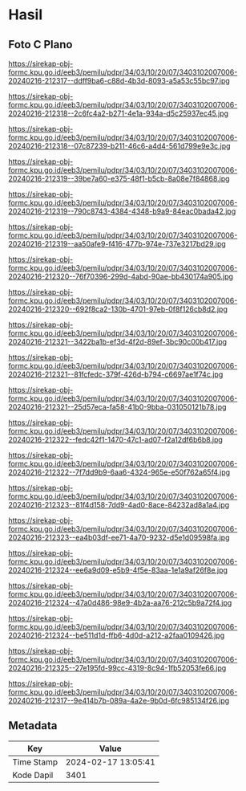 # Hasil

## Foto C Plano

https://sirekap-obj-formc.kpu.go.id/eeb3/pemilu/pdpr/34/03/10/20/07/3403102007006-20240216-212317--ddff9ba6-c88d-4b3d-8093-a5a53c55bc97.jpg

https://sirekap-obj-formc.kpu.go.id/eeb3/pemilu/pdpr/34/03/10/20/07/3403102007006-20240216-212318--2c6fc4a2-b271-4e1a-934a-d5c25937ec45.jpg

https://sirekap-obj-formc.kpu.go.id/eeb3/pemilu/pdpr/34/03/10/20/07/3403102007006-20240216-212318--07c87239-b211-46c6-a4d4-561d799e9e3c.jpg

https://sirekap-obj-formc.kpu.go.id/eeb3/pemilu/pdpr/34/03/10/20/07/3403102007006-20240216-212319--39be7a60-e375-48f1-b5cb-8a08e7f84868.jpg

https://sirekap-obj-formc.kpu.go.id/eeb3/pemilu/pdpr/34/03/10/20/07/3403102007006-20240216-212319--790c8743-4384-4348-b9a9-84eac0bada42.jpg

https://sirekap-obj-formc.kpu.go.id/eeb3/pemilu/pdpr/34/03/10/20/07/3403102007006-20240216-212319--aa50afe9-f416-477b-974e-737e3217bd29.jpg

https://sirekap-obj-formc.kpu.go.id/eeb3/pemilu/pdpr/34/03/10/20/07/3403102007006-20240216-212320--76f70396-299d-4abd-90ae-bb430174a905.jpg

https://sirekap-obj-formc.kpu.go.id/eeb3/pemilu/pdpr/34/03/10/20/07/3403102007006-20240216-212320--692f8ca2-130b-4701-97eb-0f8f126cb8d2.jpg

https://sirekap-obj-formc.kpu.go.id/eeb3/pemilu/pdpr/34/03/10/20/07/3403102007006-20240216-212321--3422ba1b-ef3d-4f2d-89ef-3bc90c00b417.jpg

https://sirekap-obj-formc.kpu.go.id/eeb3/pemilu/pdpr/34/03/10/20/07/3403102007006-20240216-212321--81fcfedc-379f-426d-b794-c6697ae1f74c.jpg

https://sirekap-obj-formc.kpu.go.id/eeb3/pemilu/pdpr/34/03/10/20/07/3403102007006-20240216-212321--25d57eca-fa58-41b0-9bba-031050121b78.jpg

https://sirekap-obj-formc.kpu.go.id/eeb3/pemilu/pdpr/34/03/10/20/07/3403102007006-20240216-212322--fedc42f1-1470-47c1-ad07-f2a12df6b6b8.jpg

https://sirekap-obj-formc.kpu.go.id/eeb3/pemilu/pdpr/34/03/10/20/07/3403102007006-20240216-212322--7f7dd9b9-6aa6-4324-965e-e50f762a65f4.jpg

https://sirekap-obj-formc.kpu.go.id/eeb3/pemilu/pdpr/34/03/10/20/07/3403102007006-20240216-212323--81f4d158-7dd9-4ad0-8ace-84232ad8a1a4.jpg

https://sirekap-obj-formc.kpu.go.id/eeb3/pemilu/pdpr/34/03/10/20/07/3403102007006-20240216-212323--ea4b03df-ee71-4a70-9232-d5e1d09598fa.jpg

https://sirekap-obj-formc.kpu.go.id/eeb3/pemilu/pdpr/34/03/10/20/07/3403102007006-20240216-212324--ee6a9d09-e5b9-4f5e-83aa-1e1a9af26f8e.jpg

https://sirekap-obj-formc.kpu.go.id/eeb3/pemilu/pdpr/34/03/10/20/07/3403102007006-20240216-212324--47a0d486-98e9-4b2a-aa76-212c5b9a72f4.jpg

https://sirekap-obj-formc.kpu.go.id/eeb3/pemilu/pdpr/34/03/10/20/07/3403102007006-20240216-212324--be511d1d-ffb6-4d0d-a212-a2faa0109426.jpg

https://sirekap-obj-formc.kpu.go.id/eeb3/pemilu/pdpr/34/03/10/20/07/3403102007006-20240216-212325--27e195fd-99cc-4319-8c94-1fb52053fe66.jpg

https://sirekap-obj-formc.kpu.go.id/eeb3/pemilu/pdpr/34/03/10/20/07/3403102007006-20240216-212317--9e414b7b-089a-4a2e-9b0d-6fc985134f26.jpg


## Metadata

| Key        | Value               |
| ---------- | ------------------- |
| Time Stamp | 2024-02-17 13:05:41 |
| Kode Dapil | 3401                |



